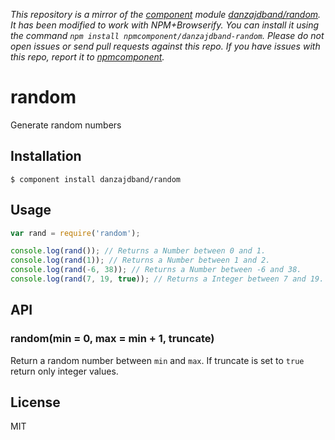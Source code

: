 *This repository is a mirror of the [component](http://component.io) module [danzajdband/random](http://github.com/danzajdband/random). It has been modified to work with NPM+Browserify. You can install it using the command `npm install npmcomponent/danzajdband-random`. Please do not open issues or send pull requests against this repo. If you have issues with this repo, report it to [npmcomponent](https://github.com/airportyh/npmcomponent).*
# random

  Generate random numbers

## Installation

    $ component install danzajdband/random

## Usage


```js
var rand = require('random');

console.log(rand()); // Returns a Number between 0 and 1.
console.log(rand(1)); // Returns a Number between 1 and 2.
console.log(rand(-6, 38)); // Returns a Number between -6 and 38.
console.log(rand(7, 19, true)); // Returns a Integer between 7 and 19.
```


## API

### random(min = 0, max = min + 1, truncate)
  
Return a random number between `min` and `max`. If truncate is set to `true` return only integer values.


## License

  MIT
